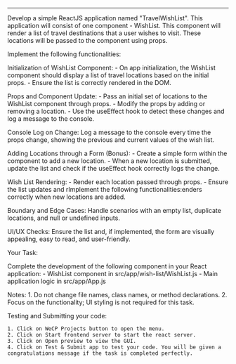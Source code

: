 ---

Develop a simple ReactJS application named "TravelWishList". This application will consist of one component - WishList. This component will render a list of travel destinations that a user wishes to visit. These locations will be passed to the component using props.

Implement the following functionalities:

Initialization of WishList Component:
    - On app initialization, the WishList component should display a list of travel locations based on the initial props.
    - Ensure the list is correctly rendered in the DOM.

Props and Component Update:
    - Pass an initial set of locations to the WishList component through props.
    - Modify the props by adding or removing a location. 
    - Use the useEffect hook to detect these changes and log a message to the console.

Console Log on Change:
Log a message to the console every time the props change, showing the previous and current values of the wish list.

Adding Locations through a Form (Bonus):
    - Create a simple form within the component to add a new location.
    - When a new location is submitted, update the list and check if the useEffect hook correctly logs the change.

Wish List Rendering:
    - Render each location passed through props.
    - Ensure the list updates and rImplement the following functionalities:enders correctly when new locations are added.

Boundary and Edge Cases:
Handle scenarios with an empty list, duplicate locations, and null or undefined inputs.

UI/UX Checks:
Ensure the list and, if implemented, the form are visually appealing, easy to read, and user-friendly.

Your Task:

Complete the development of the following component in your React application:
    - WishList component in src/app/wish-list/WishList.js
    - Main application logic in src/app/App.js

Notes:
    1. Do not change file names, class names, or method declarations.
    2. Focus on the functionality; UI styling is not required for this task.

Testing and Submitting your code:

    1. Click on WeCP Projects button to open the menu.
    2. Click on Start frontend server to start the react server.
    3. Click on Open preview to view the GUI.
    4. Click on Test & Submit app to test your code. You will be given a congratulations message if the task is completed perfectly.